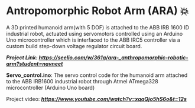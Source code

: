 # Antropomorphic Robot Arm (ARA) :collision:

A 3D printed humanoid arm(with 5 DOF) is attached to the ABB IRB 1600 ID industrial robot, actuated using servomotors controlled using an Arduino Uno microcontroller which is interfaced to the ABB IRC5 controller via a custom build step-down voltage regulator circuit board.

*****Project Link: https://seelio.com/w/361q/ara-_anthropomorphic-robotic-arm?student=navneet***** 

**Servo_control.ino**: The servo control code for the humanoid arm attached to the ABB IRB1600 industrial robot through Atmel ATmega328 microcontroller (Arduino Uno board) 

Project video: *****https://www.youtube.com/watch?v=xqaQjo5hS6o&t=12s*****
